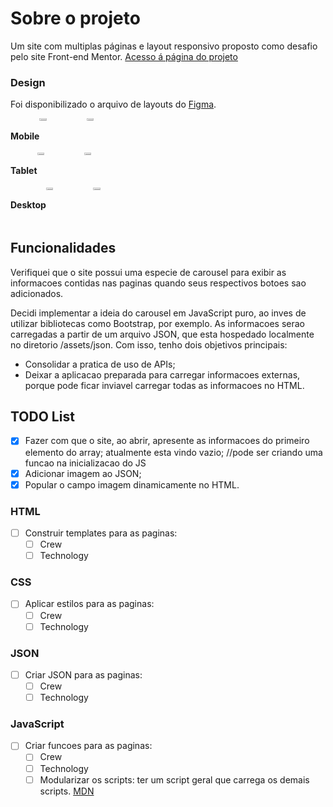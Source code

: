 # Sobre o projeto

Um site com multiplas páginas e layout responsivo proposto como desafio pelo site Front-end Mentor.
[Acesso á página do projeto](https://www.frontendmentor.io/challenges/space-tourism-multipage-website-gRWj1URZ3)

### Design

Foi disponibilizado o arquivo de layouts do [Figma](https://www.figma.com/file/ssE7h37zqbWwXoe0Rsn3av/space-tourism-website?node-id=0%3A1331).

<div class="layouts" style=display:grid; grid-template-collums: 1fr 1fr 1fr;>

  <div style=display:flex;>
    <h4>Mobile</h4>
    <img src="https://user-images.githubusercontent.com/65618765/183302627-fb2cb43d-211c-483b-baee-cce0e0c26800.png" width="15%">
    <img src="https://user-images.githubusercontent.com/65618765/183302636-4cf1f831-a005-4b8e-92ed-c7618741c865.png" width="15%"">
  </div>
  <div style=display:flex;>
    <h4>Tablet</h4>
    <img src="https://user-images.githubusercontent.com/65618765/183302833-b5330b54-a764-493e-9f14-1fc8ed558276.png" width="15%">
    <img src="https://user-images.githubusercontent.com/65618765/183302844-81897ce2-a1ef-464c-9118-078700f17812.png" width="15%">
  </div>
  <div style=display:flex;>
    <h4>Desktop</h4>
    <img src="https://user-images.githubusercontent.com/65618765/183302963-5f4f7af4-c5a9-4fbe-ba4c-2dd4a028033e.png" width="15%">
    <img src="https://user-images.githubusercontent.com/65618765/183302966-cf048e56-442f-4978-a925-be8ed3842e7c.jpg" width="15%">
    </div>
</div>

## Funcionalidades


Verifiquei que o site possui uma especie de carousel para exibir as informacoes contidas nas paginas quando seus respectivos botoes sao adicionados.

Decidi implementar a ideia do carousel em JavaScript puro, ao inves de utilizar bibliotecas como Bootstrap, por exemplo. As informacoes serao carregadas a partir de um arquivo JSON, que esta hospedado localmente no diretorio /assets/json. Com isso, tenho dois objetivos principais:

- Consolidar a pratica de uso de APIs;
- Deixar a aplicacao preparada para carregar informacoes externas, porque pode ficar inviavel carregar todas as informacoes no HTML.

## TODO List

- [x] Fazer com que o site, ao abrir, apresente as informacoes do primeiro elemento do array; atualmente esta vindo vazio; //pode ser criando uma funcao na inicializacao do JS
- [x] Adicionar imagem ao JSON;
- [x] Popular o campo imagem dinamicamente no HTML.

### HTML

- [ ] Construir templates para as paginas:
  - [ ] Crew
  - [ ] Technology

### CSS

- [ ] Aplicar estilos para as paginas:
  - [ ] Crew
  - [ ] Technology

### JSON

- [ ] Criar JSON para as paginas:
  - [ ] Crew
  - [ ] Technology

### JavaScript

- [ ] Criar funcoes para as paginas:
  - [ ] Crew
  - [ ] Technology
  - [ ] Modularizar os scripts: ter um script geral que carrega os demais scripts. [MDN](https://developer.mozilla.org/pt-BR/docs/Web/JavaScript/Guide/Modules)
